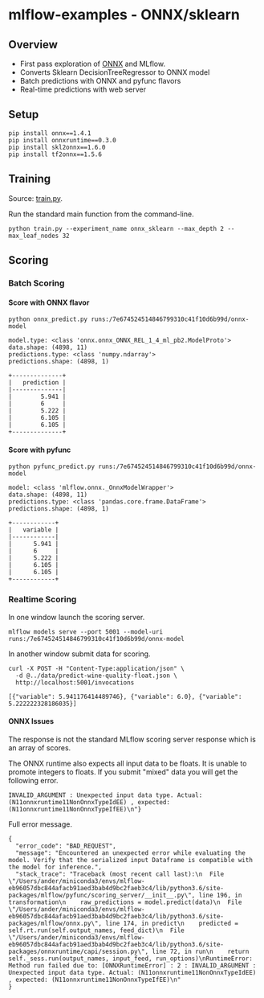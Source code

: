 # mlflow-examples - ONNX/sklearn 

## Overview
* First pass exploration of [ONNX](https://onnx.ai/) and MLflow.
* Converts Sklearn DecisionTreeRegressor to ONNX model
* Batch predictions with ONNX and pyfunc flavors
* Real-time predictions with web server

## Setup

```
pip install onnx==1.4.1
pip install onnxruntime==0.3.0
pip install skl2onnx==1.6.0
pip install tf2onnx==1.5.6
```

## Training

Source: [train.py](train.py).

Run the standard main function from the command-line.
```
python train.py --experiment_name onnx_sklearn --max_depth 2 --max_leaf_nodes 32
```

##  Scoring

###  Batch Scoring

#### Score with ONNX flavor

```
python onnx_predict.py runs:/7e674524514846799310c41f10d6b99d/onnx-model
```

```
model.type: <class 'onnx.onnx_ONNX_REL_1_4_ml_pb2.ModelProto'>
data.shape: (4898, 11)
predictions.type: <class 'numpy.ndarray'>
predictions.shape: (4898, 1)

+--------------+
|   prediction |
|--------------|
|        5.941 |
|        6     |
|        5.222 |
|        6.105 |
|        6.105 |
+--------------+
```

#### Score with pyfunc

```
python pyfunc_predict.py runs:/7e674524514846799310c41f10d6b99d/onnx-model
```
```
model: <class 'mlflow.onnx._OnnxModelWrapper'>
data.shape: (4898, 11)
predictions.type: <class 'pandas.core.frame.DataFrame'>
predictions.shape: (4898, 1)

+------------+
|   variable |
|------------|
|      5.941 |
|      6     |
|      5.222 |
|      6.105 |
|      6.105 |
+------------+
```

###  Realtime Scoring

In one window launch the scoring server.
```
mlflow models serve --port 5001 --model-uri runs:/7e674524514846799310c41f10d6b99d/onnx-model
```

In another window submit data for scoring.
```
curl -X POST -H "Content-Type:application/json" \
  -d @../data/predict-wine-quality-float.json \
  http://localhost:5001/invocations
```

```
[{"variable": 5.941176414489746}, {"variable": 6.0}, {"variable": 5.222222328186035}]
```

#### ONNX Issues

The response is not the standard MLflow scoring server response which is an array of scores.

The ONNX runtime also expects all input data to be floats. It is unable to promote integers to floats.
If you submit "mixed" data you will get the following error.
```
INVALID_ARGUMENT : Unexpected input data type. Actual: (N11onnxruntime11NonOnnxTypeIdEE) , expected: (N11onnxruntime11NonOnnxTypeIfEE)\n"}
```
Full error message.
```
{
  "error_code": "BAD_REQUEST",
  "message": "Encountered an unexpected error while evaluating the model. Verify that the serialized input Dataframe is compatible with the model for inference.",
  "stack_trace": "Traceback (most recent call last):\n  File \"/Users/ander/miniconda3/envs/mlflow-eb96057dbc844afacb91aed3bab4d9bc2faeb3c4/lib/python3.6/site-packages/mlflow/pyfunc/scoring_server/__init__.py\", line 196, in transformation\n    raw_predictions = model.predict(data)\n  File \"/Users/ander/miniconda3/envs/mlflow-eb96057dbc844afacb91aed3bab4d9bc2faeb3c4/lib/python3.6/site-packages/mlflow/onnx.py\", line 174, in predict\n    predicted = self.rt.run(self.output_names, feed_dict)\n  File \"/Users/ander/miniconda3/envs/mlflow-eb96057dbc844afacb91aed3bab4d9bc2faeb3c4/lib/python3.6/site-packages/onnxruntime/capi/session.py\", line 72, in run\n    return self._sess.run(output_names, input_feed, run_options)\nRuntimeError: Method run failed due to: [ONNXRuntimeError] : 2 : INVALID_ARGUMENT : Unexpected input data type. Actual: (N11onnxruntime11NonOnnxTypeIdEE) , expected: (N11onnxruntime11NonOnnxTypeIfEE)\n"
}
```


